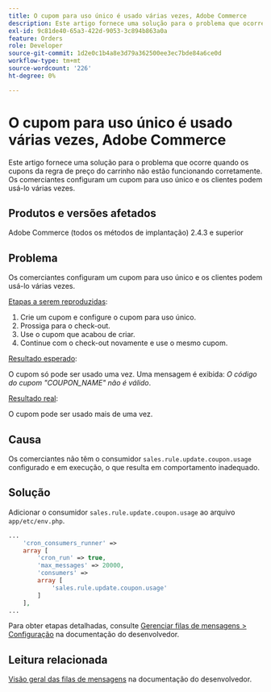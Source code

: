 ```yaml
---
title: O cupom para uso único é usado várias vezes, Adobe Commerce
description: Este artigo fornece uma solução para o problema que ocorre quando os cupons da regra de preço do carrinho não estão funcionando corretamente. Os comerciantes configuram um cupom para uso único e os clientes podem usá-lo várias vezes.
exl-id: 9c81de40-65a3-422d-9053-3c894b863a0a
feature: Orders
role: Developer
source-git-commit: 1d2e0c1b4a8e3d79a362500ee3ec7bde84a6ce0d
workflow-type: tm+mt
source-wordcount: '226'
ht-degree: 0%

---
```


# O cupom para uso único é usado várias vezes, Adobe Commerce

Este artigo fornece uma solução para o problema que ocorre quando os cupons da regra de preço do carrinho não estão funcionando corretamente. Os comerciantes configuram um cupom para uso único e os clientes podem usá-lo várias vezes.


## Produtos e versões afetados

Adobe Commerce (todos os métodos de implantação) 2.4.3 e superior

## Problema

Os comerciantes configuram um cupom para uso único e os clientes podem usá-lo várias vezes.

<u>Etapas a serem reproduzidas</u>:

1. Crie um cupom e configure o cupom para uso único.
1. Prossiga para o check-out.
1. Use o cupom que acabou de criar.
1. Continue com o check-out novamente e use o mesmo cupom.

<u>Resultado esperado</u>:

O cupom só pode ser usado uma vez. Uma mensagem é exibida: *O código do cupom &quot;COUPON_NAME&quot; não é válido*.

<u>Resultado real</u>:

O cupom pode ser usado mais de uma vez.


## Causa

Os comerciantes não têm o consumidor `sales.rule.update.coupon.usage` configurado e em execução, o que resulta em comportamento inadequado.

## Solução

Adicionar o consumidor `sales.rule.update.coupon.usage` ao arquivo `app/etc/env.php`.

```php
...
    'cron_consumers_runner' =>
    array [
        'cron_run' => true,
        'max_messages' => 20000,
        'consumers' =>
        array [
            'sales.rule.update.coupon.usage'
        ]
    ],
...
```

Para obter etapas detalhadas, consulte [Gerenciar filas de mensagens > Configuração](https://devdocs.magento.com/guides/v2.4/config-guide/mq/manage-message-queues.html#configuration) na documentação do desenvolvedor.

## Leitura relacionada

[Visão geral das filas de mensagens](https://devdocs.magento.com/guides/v2.4/config-guide/mq/rabbitmq-overview.html) na documentação do desenvolvedor.
